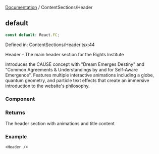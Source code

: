 [Documentation](../modules.md) / ContentSections/Header

## default

```ts
const default: React.FC;
```

Defined in: ContentSections/Header.tsx:44

Header - The main header section for the Rights Institute

Introduces the CAUSE concept with "Dream Emerges Destiny" and
"Common Agreements & Understandings by and for Self-Aware Emergence".
Features multiple interactive animations including a globe, quantum
geometry, and particle text effects that create an immersive
introduction to the website's philosophy.

### Component

### Returns

The header section with animations and title content

### Example

```tsx
<Header />
```
